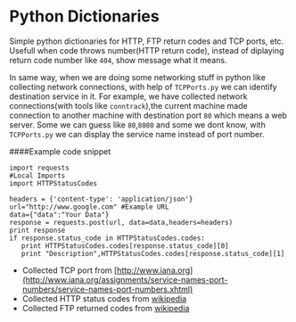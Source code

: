 # Python Dictionaries
Simple python dictionaries for HTTP, FTP return codes and TCP ports, etc. Usefull when code throws number(HTTP return code), instead of diplaying return code number like `404`, show message what it means. 

In same way, when we are doing some networking stuff in python like collecting network connections, with help of `TCPPorts.py` we can identify destination service in it. For example, we have collected network connections(with tools like `conntrack`),the current machine made connection to another machine with destination port `80` which means a web server. Some we can guess like `80`,`8080` and some we dont know, with `TCPPorts.py` we can display the service name instead of port number.

####Example code snippet
```
import requests
#Local Imports
import HTTPStatusCodes

headers = {'content-type': 'application/json'}
url="http://www.google.com" #Example URL
data={"data":"Your Data"}
response = requests.post(url, data=data,headers=headers)
print response
if response.status_code in HTTPStatusCodes.codes:
   print HTTPStatusCodes.codes[response.status_code][0]
   print "Description",HTTPStatusCodes.codes[response.status_code][1]
```

* Collected TCP port from [http://www.iana.org](http://www.iana.org/assignments/service-names-port-numbers/service-names-port-numbers.xhtml)
* Collected HTTP status codes from [wikipedia](https://en.wikipedia.org/wiki/List_of_HTTP_status_codes)
* Collected FTP returned codes from [wikipedia](https://en.wikipedia.org/wiki/List_of_FTP_server_return_codes)
